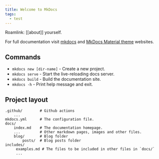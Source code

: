 ```yaml
---
title: Welcome to MkDocs
tags:
  - test
---
```


Roamlink: [[about]] yourself.

For full documentation visit [mkdocs](https://www.mkdocs.org) and [MkDocs Material theme](https://squidfunk.github.io/mkdocs-material/) websites.

## Commands

+ `mkdocs new [dir-name]` - Create a new project.
+ `mkdocs serve` - Start the live-reloading docs server.
+ `mkdocs build` - Build the documentation site.
+ `mkdocs -h` - Print help message and exit.

## Project layout

```
.github/        # Github actions
    ...
mkdocs.yml      # The configuration file.
docs/
    index.md    # The documentation homepage.
    ...         # Other markdown pages, images and other files.
    blog/       # Blog folder
        posts/  # Blog posts folder
includes/
     examples.md # The files to be included in other files in `docs/`
     ...
```
